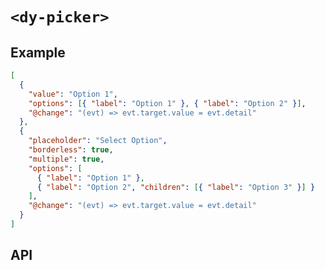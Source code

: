 # `<dy-picker>`

## Example

<gbp-example name="dy-picker" direction="column" src="https://esm.sh/duoyun-ui/elements/picker">

```json
[
  {
    "value": "Option 1",
    "options": [{ "label": "Option 1" }, { "label": "Option 2" }],
    "@change": "(evt) => evt.target.value = evt.detail"
  },
  {
    "placeholder": "Select Option",
    "borderless": true,
    "multiple": true,
    "options": [
      { "label": "Option 1" },
      { "label": "Option 2", "children": [{ "label": "Option 3" }] }
    ],
    "@change": "(evt) => evt.target.value = evt.detail"
  }
]
```

</gbp-example>

## API

<gbp-api src="/src/elements/picker.ts"></gbp-api>
